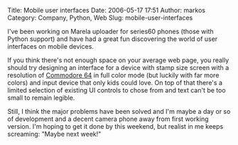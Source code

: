 Title: Mobile user interfaces
Date: 2006-05-17 17:51
Author: markos
Category: Company, Python, Web
Slug: mobile-user-interfaces

I've been working on Marela uploader for series60 phones (those with
Python support) and have had a great fun discovering the world of user
interfaces on mobile devices.

If you think there's not enough space on your average web page, you
really should try designing an interface for a device with stamp size
screen with a resolution of [Commodore 64](http://www.c64.com/) in full
color mode (but luckily with far more colors) and input device that only
kids could love. On top of that there's a limited selection of existing
UI controls to chose from and text can't be too small to remain legible.

Still, I think the major problems have been solved and I'm maybe a day
or so of development and a decent camera phone away from first working
version. I'm hoping to get it done by this weekend, but realist in me
keeps screaming: "Maybe next week!"


